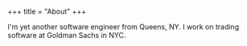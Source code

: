 +++
title = "About"
+++

I'm yet another software engineer from Queens, NY. I work on trading software at Goldman Sachs in NYC.
